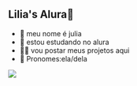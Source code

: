 ## Lilia's Alura🌷
- 🌸 meu nome é julia
- 🐼 estou estudando no alura
- 🍪🥛 vou postar meus projetos aqui
- 🩷 Pronomes:ela/dela




![](https://tenor.com/pt-BR/view/hello-kitty-gif-10103810692033205056)

